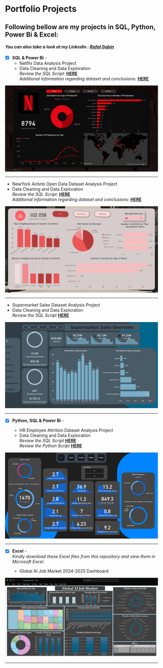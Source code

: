 # Portfolio Projects

## Following bellow are my projects in SQL, Python, Power Bi & Excel: <br />

#### *You can also take a look at my Linkedin : [Rafał Gabin](https://www.linkedin.com/in/rafał-gabin-4a144a250/)* <br />




- [x] **SQL & Power Bi** -
  - Netflix Data Analysis Project<br />
  - Data Cleaning and Data Exploration<br />
    *Review the SQL Script:* **[HERE](https://github.com/Rafalgabin/PortfolioProjects/blob/main/Netflix)**<br />
    *Additional information regarding dataset and conclusions:* **[HERE](https://github.com/Rafalgabin/PortfolioProjects/blob/main/Netflix%20readme)**<br />


![Netflix Dashboard](visuals/Netflix1.jpg)

--------------------------------------------------------------------------------------------------------------------------------------------------------------------------------


  - NewYork Airbnb Open Data Dataset Analysis Project<br />
  - Data Cleaning and Data Exploration<br />
    *Review the SQL Script:* **[HERE](https://github.com/Rafalgabin/PortfolioProjects/blob/main/Airbnb_Open_DataProject)**<br />
    *Additional information regarding dataset and conclusions:* **[HERE](https://github.com/Rafalgabin/PortfolioProjects/blob/main/Airbnb%20Open%20Data%20readme)**<br />


![Airbnb Dashboard](visuals/Airbnb1.png)

--------------------------------------------------------------------------------------------------------------------------------------------------------------------------------


  - Supermarket Sales Dataset Analysis Project <br />
  - Data Cleaning and Data Exploration <br />
    *Review the SQL Script* **[HERE](https://github.com/Rafalgabin/PortfolioProjects/blob/main/Supermarket_Sales)**<br />


![Supermarket Sales Dashboard](visuals/Supermarket%20sales1.png)

--------------------------------------------------------------------------------------------------------------------------------------------------------------------------------


- [x] **Python, SQL & Power Bi** -

  - HR Employee Attrition Dataset Analysis Project <br />
  - Data Cleaning and Data Exploration <br />
    *Review the SQL Script* **[HERE](https://github.com/Rafalgabin/PortfolioProjects/blob/main/HR%20Employee%20Attrition)**<br />
    *Review the Python Script* **[HERE](https://github.com/Rafalgabin/PortfolioProjects/blob/main/HR%20Employee%20Attrition%20Python.ipynb)**<br />


![HR Employee Attrition Dashboard](visuals/HR%20Employee%20Attrition1.png)

--------------------------------------------------------------------------------------------------------------------------------------------------------------------------------


- [x] **Excel** -   
  *Kindly download these Excel files from this repository and view them in Microsoft Excel.*

  - Global AI Job Market 2024-2025 Dashboard <br />


![Global AI Job Market 2024-2025 Dashboard](visuals/excel/Global_AI_Job_Market_Dashboard.png)

--------------------------------------------------------------------------------------------------------------------------------------------------------------------------------
